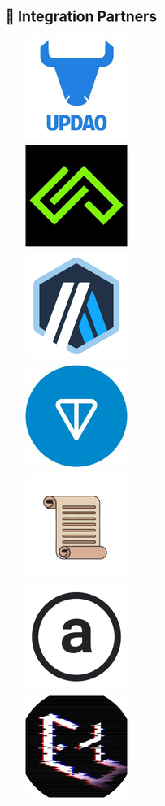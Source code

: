 # 🥰 Integration Partners

<div align="left" data-full-width="true">

<figure><img src="../.gitbook/assets/5VRcmAF9_400x400.jpg" alt="UPDAO" width="200"><figcaption></figcaption></figure>

 

<figure><img src="../.gitbook/assets/bCneO8F0_400x400.jpg" alt="7UPDAO" width="200"><figcaption></figcaption></figure>

 

<figure><img src="../.gitbook/assets/ZjT_zBAS_400x400.png" alt="" width="200"><figcaption></figcaption></figure>

</div>

<div align="left">

<figure><img src="../.gitbook/assets/E_etfNev_400x400.jpg" alt="" width="200"><figcaption></figcaption></figure>

 

<figure><img src="../.gitbook/assets/rVjsezsD_400x400.jpg" alt="" width="200"><figcaption></figcaption></figure>

 

<figure><img src="../.gitbook/assets/oRt6SiEN_400x400.jpg" alt="" width="200"><figcaption></figcaption></figure>

</div>

<div align="left">

<figure><img src="../.gitbook/assets/3nVWBPdN_400x400 (1).jpg" alt="" width="200"><figcaption></figcaption></figure>

</div>
